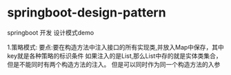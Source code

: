 # springboot-design-pattern
springboot  开发 设计模式demo

1.策略模式:
        要点:要在构造方法中注入接口的所有实现类,并放入Map中保存，其中key就是各种策略的标识条件
        如果注入的是List,那么List中存的就是实体类集合，但是不能同时有两个构造方法的注入。
        但是可以同时作为同一个构造方法的入参